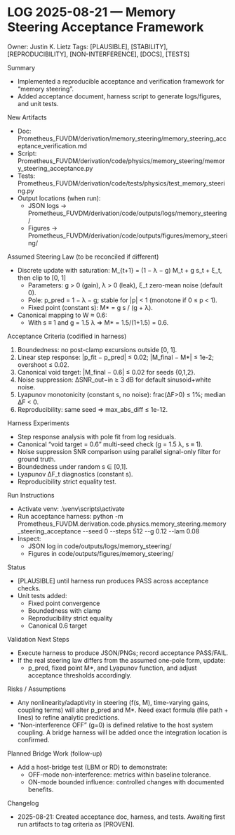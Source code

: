 # LOG 2025-08-21 — Memory Steering Acceptance Framework

Owner: Justin K. Lietz
Tags: [PLAUSIBLE], [STABILITY], [REPRODUCIBILITY], [NON-INTERFERENCE], [DOCS], [TESTS]

Summary
- Implemented a reproducible acceptance and verification framework for “memory steering”.
- Added acceptance document, harness script to generate logs/figures, and unit tests.

New Artifacts
- Doc: Prometheus_FUVDM/derivation/memory_steering/memory_steering_acceptance_verification.md
- Script: Prometheus_FUVDM/derivation/code/physics/memory_steering/memory_steering_acceptance.py
- Tests: Prometheus_FUVDM/derivation/code/tests/physics/test_memory_steering.py
- Output locations (when run):
  - JSON logs → Prometheus_FUVDM/derivation/code/outputs/logs/memory_steering/
  - Figures → Prometheus_FUVDM/derivation/code/outputs/figures/memory_steering/

Assumed Steering Law (to be reconciled if different)
- Discrete update with saturation:
  M_{t+1} = (1 − λ − g) M_t + g s_t + ξ_t, then clip to [0, 1]
  - Parameters: g > 0 (gain), λ > 0 (leak), ξ_t zero-mean noise (default 0).
  - Pole: p_pred = 1 − λ − g; stable for |p| < 1 (monotone if 0 ≤ p < 1).
  - Fixed point (constant s): M* = g s / (g + λ).
- Canonical mapping to W ≈ 0.6:
  - With s ≡ 1 and g = 1.5 λ ⇒ M* = 1.5/(1+1.5) = 0.6.

Acceptance Criteria (codified in harness)
1) Boundedness: no post-clamp excursions outside [0, 1].
2) Linear step response: |p_fit − p_pred| ≤ 0.02; |M_final − M*| ≤ 1e-2; overshoot ≤ 0.02.
3) Canonical void target: |M_final − 0.6| ≤ 0.02 for seeds {0,1,2}.
4) Noise suppression: ΔSNR_out−in ≥ 3 dB for default sinusoid+white noise.
5) Lyapunov monotonicity (constant s, no noise): frac(ΔF>0) ≤ 1%; median ΔF < 0.
6) Reproducibility: same seed ⇒ max_abs_diff ≤ 1e-12.

Harness Experiments
- Step response analysis with pole fit from log residuals.
- Canonical “void target = 0.6” multi-seed check (g = 1.5 λ, s ≡ 1).
- Noise suppression SNR comparison using parallel signal-only filter for ground truth.
- Boundedness under random s ∈ [0,1].
- Lyapunov ΔF_t diagnostics (constant s).
- Reproducibility strict equality test.

Run Instructions
- Activate venv:
  .\venv\scripts\activate
- Run acceptance harness:
  python -m Prometheus_FUVDM.derivation.code.physics.memory_steering.memory_steering_acceptance --seed 0 --steps 512 --g 0.12 --lam 0.08
- Inspect:
  - JSON log in code/outputs/logs/memory_steering/
  - Figures in code/outputs/figures/memory_steering/

Status
- [PLAUSIBLE] until harness run produces PASS across acceptance checks.
- Unit tests added:
  - Fixed point convergence
  - Boundedness with clamp
  - Reproducibility strict equality
  - Canonical 0.6 target

Validation Next Steps
- Execute harness to produce JSON/PNGs; record acceptance PASS/FAIL.
- If the real steering law differs from the assumed one-pole form, update:
  - p_pred, fixed point M*, and Lyapunov function, and adjust acceptance thresholds accordingly.

Risks / Assumptions
- Any nonlinearity/adaptivity in steering (f(s, M), time-varying gains, coupling terms) will alter p_pred and M*. Need exact formula (file path + lines) to refine analytic predictions.
- “Non-interference OFF” (g=0) is defined relative to the host system coupling. A bridge harness will be added once the integration location is confirmed.

Planned Bridge Work (follow-up)
- Add a host-bridge test (LBM or RD) to demonstrate:
  - OFF-mode non-interference: metrics within baseline tolerance.
  - ON-mode bounded influence: controlled changes with documented benefits.

Changelog
- 2025-08-21: Created acceptance doc, harness, and tests. Awaiting first run artifacts to tag criteria as [PROVEN].
